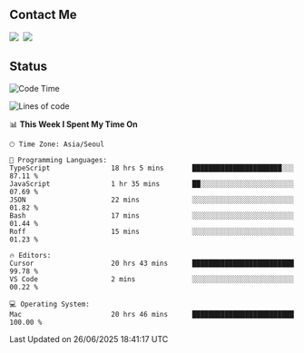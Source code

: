 ## Contact Me
<a href="https://instagram.com/_hongrok"><img src="https://img.shields.io/badge/Instagram-E4405F?style=for-the-badge&logo=Instagram&logoColor=white"/></a>&nbsp;
<img src="https://img.shields.io/badge/HongRok @hlog2e-5865F2?style=for-the-badge&logo=Discord&logoColor=white"/>&nbsp;

## Status

<!--START_SECTION:waka-->
![Code Time](http://img.shields.io/badge/Code%20Time-939%20hrs%2020%20mins-blue)

![Lines of code](https://img.shields.io/badge/From%20Hello%20World%20I%27ve%20Written-695.0%20thousand%20lines%20of%20code-blue)

📊 **This Week I Spent My Time On** 

```text
🕑︎ Time Zone: Asia/Seoul

💬 Programming Languages: 
TypeScript               18 hrs 5 mins       ██████████████████████░░░   87.11 % 
JavaScript               1 hr 35 mins        ██░░░░░░░░░░░░░░░░░░░░░░░   07.69 % 
JSON                     22 mins             ░░░░░░░░░░░░░░░░░░░░░░░░░   01.82 % 
Bash                     17 mins             ░░░░░░░░░░░░░░░░░░░░░░░░░   01.44 % 
Roff                     15 mins             ░░░░░░░░░░░░░░░░░░░░░░░░░   01.23 % 

🔥 Editors: 
Cursor                   20 hrs 43 mins      █████████████████████████   99.78 % 
VS Code                  2 mins              ░░░░░░░░░░░░░░░░░░░░░░░░░   00.22 % 

💻 Operating System: 
Mac                      20 hrs 46 mins      █████████████████████████   100.00 % 
```


 Last Updated on 26/06/2025 18:41:17 UTC
<!--END_SECTION:waka-->
